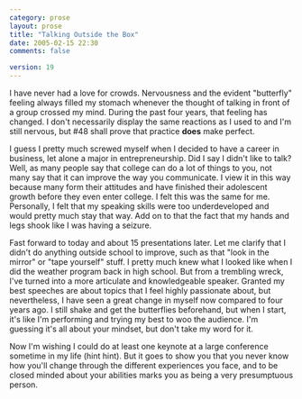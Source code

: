 ```yaml
---
category: prose
layout: prose
title: "Talking Outside the Box"
date: 2005-02-15 22:30
comments: false

version: 19
---
```


I have never had a love for crowds. Nervousness and the evident "butterfly" feeling always filled my stomach whenever the thought of talking in front of a group crossed my mind. During the past four years, that feeling has changed. I don't necessarily display the same reactions as I used to and I'm still nervous, but #48 shall prove that practice **does** make perfect.

I guess I pretty much screwed myself when I decided to have a career in business, let alone a major in entrepreneurship. Did I say I didn't like to talk? Well, as many people say that college can do a lot of things to you, not many say that it can improve the way you communicate. I view it in this way because many form their attitudes and have finished their adolescent growth before they even enter college. I felt this was the same for me. Personally, I felt that my speaking skills were too underdeveloped and would pretty much stay that way. Add on to that the fact that my hands and legs shook like I was having a seizure.

Fast forward to today and about 15 presentations later. Let me clarify that I didn't do anything outside school to improve, such as that "look in the mirror" or "tape yourself" stuff. I pretty much knew what I looked like when I did the weather program back in high school. But from a trembling wreck, I've turned into a more articulate and knowledgeable speaker. Granted my best speeches are about topics that I feel highly passionate about, but nevertheless, I have seen a great change in myself now compared to four years ago. I still shake and get the butterflies beforehand, but when I start, it's like I'm performing and trying my best to woo the audience. I'm guessing it's all about your mindset, but don't take my word for it.

Now I'm wishing I could do at least one keynote at a large conference sometime in my life (hint hint). But it goes to show you that you never know how you'll change through the different experiences you face, and to be closed minded about your abilities marks you as being a very presumptuous person.
